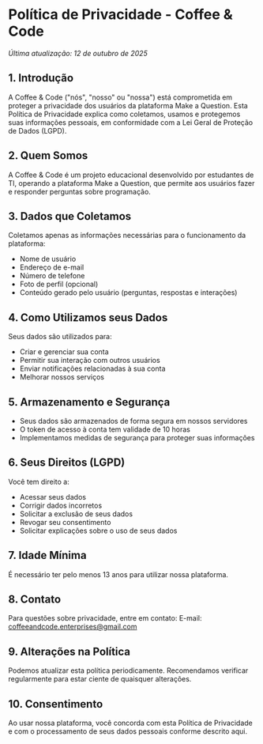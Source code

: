 # Política de Privacidade - Coffee & Code

*Última atualização: 12 de outubro de 2025*

## 1. Introdução

A Coffee & Code ("nós", "nosso" ou "nossa") está comprometida em proteger a privacidade dos usuários da plataforma Make a Question. Esta Política de Privacidade explica como coletamos, usamos e protegemos suas informações pessoais, em conformidade com a Lei Geral de Proteção de Dados (LGPD).

## 2. Quem Somos

A Coffee & Code é um projeto educacional desenvolvido por estudantes de TI, operando a plataforma Make a Question, que permite aos usuários fazer e responder perguntas sobre programação.

## 3. Dados que Coletamos

Coletamos apenas as informações necessárias para o funcionamento da plataforma:
- Nome de usuário
- Endereço de e-mail
- Número de telefone
- Foto de perfil (opcional)
- Conteúdo gerado pelo usuário (perguntas, respostas e interações)

## 4. Como Utilizamos seus Dados

Seus dados são utilizados para:
- Criar e gerenciar sua conta
- Permitir sua interação com outros usuários
- Enviar notificações relacionadas à sua conta
- Melhorar nossos serviços

## 5. Armazenamento e Segurança

- Seus dados são armazenados de forma segura em nossos servidores
- O token de acesso à conta tem validade de 10 horas
- Implementamos medidas de segurança para proteger suas informações

## 6. Seus Direitos (LGPD)

Você tem direito a:
- Acessar seus dados
- Corrigir dados incorretos
- Solicitar a exclusão de seus dados
- Revogar seu consentimento
- Solicitar explicações sobre o uso de seus dados

## 7. Idade Mínima

É necessário ter pelo menos 13 anos para utilizar nossa plataforma.

## 8. Contato

Para questões sobre privacidade, entre em contato:
E-mail: coffeeandcode.enterprises@gmail.com

## 9. Alterações na Política

Podemos atualizar esta política periodicamente. Recomendamos verificar regularmente para estar ciente de quaisquer alterações.

## 10. Consentimento

Ao usar nossa plataforma, você concorda com esta Política de Privacidade e com o processamento de seus dados pessoais conforme descrito aqui.